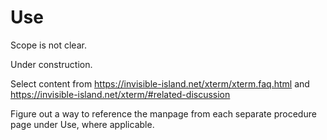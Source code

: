 # Use

Scope is not clear.

Under construction.

Select content from https://invisible-island.net/xterm/xterm.faq.html and https://invisible-island.net/xterm/#related-discussion

Figure out a way to reference the manpage from each separate procedure page under Use, where applicable.
